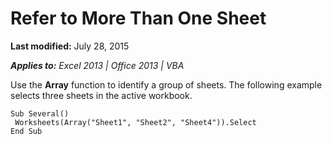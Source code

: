 
# Refer to More Than One Sheet

 **Last modified:** July 28, 2015

 _**Applies to:** Excel 2013 | Office 2013 | VBA_

Use the  **Array** function to identify a group of sheets. The following example selects three sheets in the active workbook.




```
Sub Several() 
 Worksheets(Array("Sheet1", "Sheet2", "Sheet4")).Select 
End Sub
```

